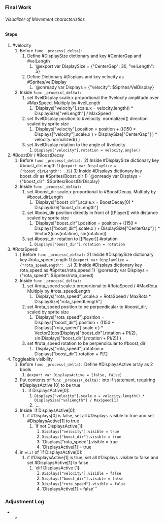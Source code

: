 ### Final Work
###### Visualizer of Movement characteristics

#### Steps
1) #velocity
	1) Before `func _process(_delta):` 
		1) Define #DisplaySize dictionary and key #CenterGap and #velLength 
			1) `@export var DisplaySize = {"CenterGap": 30, "velLength": .5}
		2) Define Dictionary #Displays and key velocity as #Sprites/velDisplay
			1) `@onready var Displays = {"velocity": $Sprites/VelDisplay}
	2) Inside `func _process(_delta):` 
		1) set #velDisplay scale.x proportional the #velocity amplitude over #MaxSpeed. Multiply by #velLength
			1) `Displays["velocity"].scale.x = velocity.length() * DisplaySize["velLength"] / MaxSpeed
		2) set #velDisplay position to #velocity .normalized() direction scaled by sprite size
			1) `Displays["velocity"].position = position + (((150 * Displays["velocity"].scale.x ) + DisplaySize["CenterGap"] ) * velocity.normalized() )
		3) set #velDisplay rotation to the angle of #velocity 
			1) `Displays["velocity"].rotation = velocity.angle()`
2) #BoostDir / #BoostDecay
	1) Before `func _process(_delta):` 
		2) Inside #DisplaySize dictionary key #boost_dirLength
			1) `@export var DisplaySize = {"boost_dirLength": .35`}
		3) Inside #Displays dictionary key boost_dir as #Sprites/Boost_dir 
			1) `@onready var Displays = {"boost_dir": $Sprites/BoostDirDisplay}
	2) Inside `func _process(_delta):` 
		1) set #boost_dir scale.x proportional to #BoostDecay. Multiply by #boost_dirLength
			1) `Displays["boost_dir"].scale.x = BoostDecay[0] * DisplaySize["boost_dirLength"]
		2) set #boos_dir position directly in front of [[Player]] with distance scaled by sprite size
			1) `Displays["boost_dir"].position = position + ((150 * Displays["boost_dir"].scale.x ) + DisplaySize["CenterGap"] ) * Vector2(cos(rotation), sin(rotation))
		3) set #boost_dir rotation to [[Player]] #rotation 
			1) `Displays["boost_dir"].rotation = rotation`
3) #RotaSpeed
	1) ) Before `func _process(_delta):` 
		2) Inside #DisplaySize dictionary key #rota_speedLength
			1) `@export var DisplaySize = {"rota_speedLength": .5`}
		3) Inside #Displays dictionary key rota_speed as #Sprites/rota_speed 
			1) `@onready var Displays = {"rota_speed": $Sprites/rota_speed}
	2) Inside `func _process(_delta):` 
		1) set #rota_speed scale.x proportional to #RotaSpeed / #MaxRota. Multiply by #rota_speedLength 
			1) `Displays["rota_speed"].scale.x = RotaSpeed / MaxRota * DisplaySize["rota_speedLength"]
		2) set #rota_speed position to be perpendicular to #boost_dir, scaled by sprite size
			1) `Displays["rota_speed"].position = Displays["boost_dir"].position + ((150 * Displays["rota_speed"].scale.x ) * Vector2(cos(Displays["boost_dir"].rotation + PI/2), sin(Displays["boost_dir"].rotation + PI/2)) )
		3) set #rota_speed rotation to be perpendicular to #boost_dir 
			1) `Displays["rota_speed"].rotation = Displays["boost_dir"].rotation + PI/2
4) Toggleable visibility
	1) Before `func _process(_delta):` Define #DisplaysActive array as 2 bools
		1) `@export var DisplaysActive = [false, false]`
	2) Put contents of `func _process(_delta):` into if statement, requiring #DisplaysActive [0] to be true
		1) `if DisplaysActive[0]:
			1) `Displays["velocity"].scale.x = velocity.length() * DisplaySize["velLength"] / MaxSpeed[1]`
			2) `...
	3) Inside `if DisplaysActive[0]:
		1) if #Displays[0] is false, set all #Displays .visible to true and set #DisplaysActive[1] to true
			1) `if not DisplaysActive[1]:
				1) `Displays["velocity"].visible = true`
				2) `Displays["boost_dir"].visible = true`
				3) `Displays["rota_speed"].visible = true
				4) `DisplaysActive[1] = true
	4) in `elif` of `if DisplaysActive[0]:
		1) if #DisplaysActive[1] is true, set all #Displays .visible to false and set #DisplaysActive[1] to false
			1) `elif DisplaysActive [1]:
				1) `Displays["velocity"].visible = false`
				2) `Displays["boost_dir"].visible = false`
				3) `Displays["rota_speed"].visible = false`
				4) `DisplaysActive[1] = false```

### Adjustment Log
- 
	- 